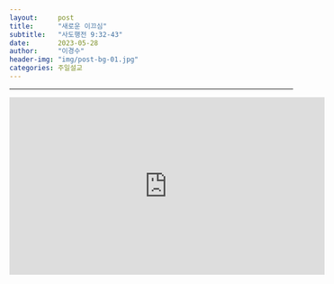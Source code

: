 ```yaml
---
layout:     post
title:      "새로운 이끄심"
subtitle:	"사도행전 9:32-43"
date:       2023-05-28
author:     "이경수"
header-img: "img/post-bg-01.jpg"
categories: 주일설교
---
```


<hr>
<div class="youtube">
    <iframe width="560" height="315" src="https://www.youtube.com/embed/h7GszqSHpGU" title="YouTube video player" frameborder="0" allow="accelerometer; autoplay; clipboard-write; encrypted-media; gyroscope; picture-in-picture; web-share" allowfullscreen></iframe>
</div>